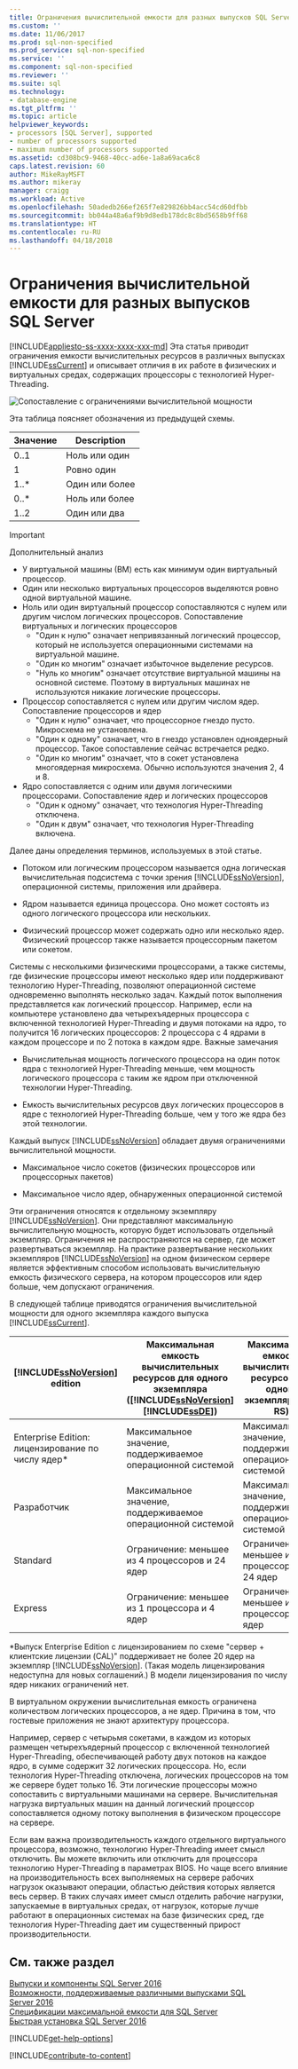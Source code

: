 ```yaml
---
title: Ограничения вычислительной емкости для разных выпусков SQL Server | Microsoft Docs
ms.custom: ''
ms.date: 11/06/2017
ms.prod: sql-non-specified
ms.prod_service: sql-non-specified
ms.service: ''
ms.component: sql-non-specified
ms.reviewer: ''
ms.suite: sql
ms.technology:
- database-engine
ms.tgt_pltfrm: ''
ms.topic: article
helpviewer_keywords:
- processors [SQL Server], supported
- number of processors supported
- maximum number of processors supported
ms.assetid: cd308bc9-9468-40cc-ad6e-1a8a69aca6c8
caps.latest.revision: 60
author: MikeRayMSFT
ms.author: mikeray
manager: craigg
ms.workload: Active
ms.openlocfilehash: 50adedb266ef265f7e829826bb4acc54cd60dfbb
ms.sourcegitcommit: bb044a48a6af9b9d8edb178dc8c8bd5658b9ff68
ms.translationtype: HT
ms.contentlocale: ru-RU
ms.lasthandoff: 04/18/2018
---
```

# <a name="compute-capacity-limits-by-edition-of-sql-server"></a>Ограничения вычислительной емкости для разных выпусков SQL Server
[!INCLUDE[appliesto-ss-xxxx-xxxx-xxx-md](../includes/appliesto-ss-xxxx-xxxx-xxx-md.md)]
  Эта статья приводит ограничения емкости вычислительных ресурсов в различных выпусках [!INCLUDE[ssCurrent](../includes/sscurrent-md.md)] и описывает отличия в их работе в физических и виртуальных средах, содержащих процессоры с технологией Hyper-Threading.  
  
 ![Сопоставление с ограничениями вычислительной мощности](../sql-server/media/compute-capacity-limits.gif "Сопоставление с ограничениями вычислительной мощности")  
  
 Эта таблица поясняет обозначения из предыдущей схемы.  
  
|Значение|Description|  
|-----------|-----------------|  
|0..1|Ноль или один|  
|1|Ровно один|  
|1..\*|Один или более|  
|0..\*|Ноль или более|  
|1..2|Один или два|  
  
> [!IMPORTANT]  
> Дополнительный анализ  
>   
> - У виртуальной машины (ВМ) есть как минимум один виртуальный процессор.  
> - Один или несколько виртуальных процессоров выделяются ровно одной виртуальной машине.  
> - Ноль или один виртуальный процессор сопоставляются с нулем или другим числом логических процессоров. Сопоставление виртуальных и логических процессоров 
>     -   "Один к нулю" означает непривязанный логический процессор, который не используется операционными системами на виртуальной машине.  
>     -   "Один ко многим" означает избыточное выделение ресурсов.  
>     -   "Нуль ко многим" означает отсутствие виртуальной машины на основной системе. Поэтому в виртуальных машинах не используются никакие логические процессоры.  
> - Процессор сопоставляется с нулем или другим числом ядер. Сопоставление процессоров и ядер  
>     -   "Один к нулю" означает, что процессорное гнездо пусто. Микросхема не установлена.  
>     -   "Один к одному" означает, что в гнездо установлен одноядерный процессор. Такое сопоставление сейчас встречается редко.  
>     -   "Один ко многим" означает, что в сокет установлена многоядерная микросхема. Обычно используются значения 2, 4 и 8.  
> - Ядро сопоставляется с одним или двумя логическими процессорами. Сопоставление ядер и логических процессоров  
>     -   "Один к одному" означает, что технология Hyper-Threading отключена.  
>     -   "Один к двум" означает, что технология Hyper-Threading включена.  
  
 Далее даны определения терминов, используемых в этой статье.  
  
-   Потоком или логическим процессором называется одна логическая вычислительная подсистема с точки зрения [!INCLUDE[ssNoVersion](../includes/ssnoversion-md.md)], операционной системы, приложения или драйвера.  
  
-   Ядром называется единица процессора. Оно может состоять из одного логического процессора или нескольких.  
  
-   Физический процессор может содержать одно или несколько ядер. Физический процессор также называется процессорным пакетом или сокетом.  
  
Системы с несколькими физическими процессорами, а также системы, где физические процессоры имеют несколько ядер или поддерживают технологию Hyper-Threading, позволяют операционной системе одновременно выполнять несколько задач. Каждый поток выполнения представляется как логический процессор. Например, если на компьютере установлено два четырехъядерных процессора с включенной технологией Hyper-Threading и двумя потоками на ядро, то получится 16 логических процессоров: 2 процессора с 4 ядрами в каждом процессоре и по 2 потока в каждом ядре. Важные замечания  
  
-   Вычислительная мощность логического процессора на один поток ядра с технологией Hyper-Threading меньше, чем мощность логического процессора с таким же ядром при отключенной технологии Hyper-Threading.  
  
-   Емкость вычислительных ресурсов двух логических процессоров в ядре с технологией Hyper-Threading больше, чем у того же ядра без этой технологии.  
  
Каждый выпуск [!INCLUDE[ssNoVersion](../includes/ssnoversion-md.md)] обладает двумя ограничениями вычислительной мощности.  
  
- Максимальное число сокетов (физических процессоров или процессорных пакетов)  
  
- Максимальное число ядер, обнаруженных операционной системой  
  
Эти ограничения относятся к отдельному экземпляру [!INCLUDE[ssNoVersion](../includes/ssnoversion-md.md)]. Они представляют максимальную вычислительную мощность, которую будет использовать отдельный экземпляр. Ограничения не распространяются на сервер, где может развертываться экземпляр. На практике развертывание нескольких экземпляров [!INCLUDE[ssNoVersion](../includes/ssnoversion-md.md)] на одном физическом сервере является эффективным способом использовать вычислительную емкость физического сервера, на котором процессоров или ядер больше, чем допускают ограничения.  
  
В следующей таблице приводятся ограничения вычислительной мощности для одного экземпляра каждого выпуска [!INCLUDE[ssCurrent](../includes/sscurrent-md.md)].  
  
|[!INCLUDE[ssNoVersion](../includes/ssnoversion-md.md)] edition|Максимальная емкость вычислительных ресурсов для одного экземпляра ([!INCLUDE[ssNoVersion](../includes/ssnoversion-md.md)][!INCLUDE[ssDE](../includes/ssde-md.md)])|Максимальная емкость вычислительных ресурсов для одного экземпляра (AS, RS)|  
|---------------------------------------|--------------------------------------------------------------------------------------------------------|-------------------------------------------------------------------|  
|Enterprise Edition: лицензирование по числу ядер\*|Максимальное значение, поддерживаемое операционной системой|Максимальное значение, поддерживаемое операционной системой|  
|Разработчик|Максимальное значение, поддерживаемое операционной системой|Максимальное значение, поддерживаемое операционной системой|  
|Standard|Ограничение: меньшее из 4 процессоров и 24 ядер|Ограничение: меньшее из 4 процессоров и 24 ядер|  
|Express|Ограничение: меньшее из 1 процессора и 4 ядер|Ограничение: меньшее из 1 процессора и 4 ядер|  

\*Выпуск Enterprise Edition с лицензированием по схеме "сервер + клиентские лицензии (CAL)" поддерживает не более 20 ядер на экземпляр [!INCLUDE[ssNoVersion](../includes/ssnoversion-md.md)]. (Такая модель лицензирования недоступна для новых соглашений.) В модели лицензирования по числу ядер никаких ограничений нет.  
  
В виртуальном окружении вычислительная емкость ограничена количеством логических процессоров, а не ядер. Причина в том, что гостевые приложения не знают архитектуру процессора. 

Например, сервер с четырьмя сокетами, в каждом из которых размещен четырехъядерный процессор с включенной технологией Hyper-Threading, обеспечивающей работу двух потоков на каждое ядро, в сумме содержит 32 логических процессора. Но, если технология Hyper-Threading отключена, логических процессоров на том же сервере будет только 16. Эти логические процессоры можно сопоставить с виртуальными машинами на сервере. Вычислительная нагрузка виртуальных машин на данный логический процессор сопоставляется одному потоку выполнения в физическом процессоре на сервере.  
  
Если вам важна производительность каждого отдельного виртуального процессора, возможно, технологию Hyper-Threading имеет смысл отключить. Вы можете включить или отключить для процессора технологию Hyper-Threading в параметрах BIOS. Но чаще всего влияние на производительность всех выполняемых на сервере рабочих нагрузок оказывают операции, областью действия которых является весь сервер. В таких случаях имеет смысл отделить рабочие нагрузки, запускаемые в виртуальных средах, от нагрузок, которые лучше работают в операционных системах на базе физических сред, где технология Hyper-Threading дает им существенный прирост производительности.  
  
## <a name="see-also"></a>См. также раздел  
 [Выпуски и компоненты SQL Server 2016](../sql-server/editions-and-components-of-sql-server-2016.md)   
 [Возможности, поддерживаемые различными выпусками SQL Server 2016](~/sql-server/editions-and-supported-features-for-sql-server-2016.md)   
 [Спецификации максимальной емкости для SQL Server](../sql-server/maximum-capacity-specifications-for-sql-server.md)   
 [Быстрая установка SQL Server 2016](http://msdn.microsoft.com/library/672afac9-364d-4946-ad5d-8a2d89cf8d81)  

[!INCLUDE[get-help-options](../includes/paragraph-content/get-help-options.md)]

[!INCLUDE[contribute-to-content](../includes/paragraph-content/contribute-to-content.md)]
